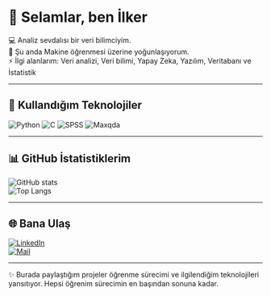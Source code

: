 # 👋 Selamlar, ben İlker

💻 Analiz sevdalısı bir veri bilimciyim.  
🌱 Şu anda Makine öğrenmesi üzerine yoğunlaşıyorum.  
⚡ İlgi alanlarım: Veri analizi, Veri bilimi, Yapay Zeka, Yazılım, Veritabanı ve İstatistik  

---

## 🚀 Kullandığım Teknolojiler

![Python](https://img.shields.io/badge/Python-3776AB?style=for-the-badge&logo=python&logoColor=white)
![C](https://img.shields.io/badge/Python-3776AB?style=for-the-badge&logo=python&logoColor=white)
![SPSS](https://img.shields.io/badge/Python-3776AB?style=for-the-badge&logo=python&logoColor=white)
![Maxqda](https://img.shields.io/badge/Python-3776AB?style=for-the-badge&logo=python&logoColor=white)


---

## 📊 GitHub İstatistiklerim

![GitHub stats](https://github-readme-stats.vercel.app/api?username=**kullaniciAdin**&show_icons=true&theme=radical)  
![Top Langs](https://github-readme-stats.vercel.app/api/top-langs/?username=**kullaniciAdin**&layout=compact&theme=radical)

---

## 🌐 Bana Ulaş

[![LinkedIn](https://img.shields.io/badge/LinkedIn-0077B5?style=for-the-badge&logo=linkedin&logoColor=white)](www.linkedin.com/in/ilker-emül-0321a7323)  
[![Mail](https://img.shields.io/badge/Gmail-D14836?style=for-the-badge&logo=gmail&logoColor=white)](mailto:socialmya06@gmail.com)  

---
✨ Burada paylaştığım projeler öğrenme sürecimi ve ilgilendiğim teknolojileri yansıtıyor. Hepsi öğrenim sürecimin en başından sonuna kadar.
